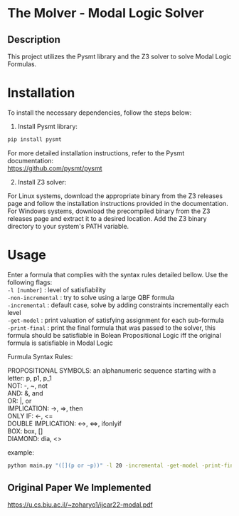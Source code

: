 
# The Molver - Modal Logic Solver
## Description
This project utilizes the Pysmt library and the Z3 solver to solve Modal Logic Formulas.

# Installation
To install the necessary dependencies, follow the steps below:  

1. Install Pysmt library:  

```bash
pip install pysmt
```  
For more detailed installation instructions, refer to the Pysmt documentation:  
https://github.com/pysmt/pysmt  

2. Install Z3 solver:  

For Linux systems, download the appropriate binary from the Z3 releases page and follow the installation instructions provided in the documentation.
For Windows systems, download the precompiled binary from the Z3 releases page and extract it to a desired location. Add the Z3 binary directory to your system's PATH variable.
# Usage
Enter a formula that complies with the syntax rules detailed bellow.
Use the following flags:  
`-l [number]` : level of satisfiability  
`-non-incremental` : try to solve using a large QBF formula  
`-incremental` : default case, solve by adding constraints incrementally each level  
`-get-model` : print valuation of satisfying assignment for each sub-formula  
`-print-final` : print the final formula that was passed to the solver, this formula should be satisfiable in Bolean Propositional Logic iff the original formula is satisfiable in Modal Logic  

Furmula Syntax Rules:  

PROPOSITIONAL SYMBOLS: an alphanumeric sequence starting with a letter: p, p1, p_1  
NOT: -, ~, not  
AND: &, and  
OR: |, or  
IMPLICATION: ->, =>, then  
ONLY IF: <-, <=  
DOUBLE IMPLICATION: <->, <=>, ifonlyif  
BOX: box, []  
DIAMOND: dia, <>  

example:  
```bash
python main.py "([](p or ~p))" -l 20 -incremental -get-model -print-final
```  

## Original Paper We Implemented
https://u.cs.biu.ac.il/~zoharyo1/ijcar22-modal.pdf
